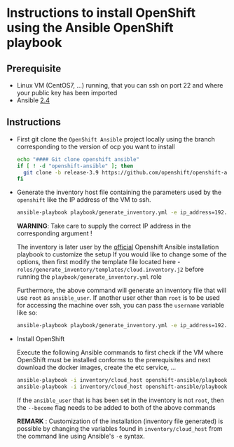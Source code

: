 # Instructions to install OpenShift using the Ansible OpenShift playbook 

## Prerequisite

  - Linux VM (CentOS7, ...) running, that you can ssh on port 22 and where your public key has been imported
  - Ansible [2.4](http://docs.ansible.com/ansible/latest/installation_guide/intro_installation.html)

## Instructions

- First git clone the `OpenShift Ansible` project locally using the branch corresponding to the version of ocp you want to install

  ```bash
  echo "#### Git clone openshift ansible"
  if [ ! -d "openshift-ansible" ]; then
    git clone -b release-3.9 https://github.com/openshift/openshift-ansible.git
  fi
  ```

- Generate the inventory host file containing the parameters used by the `openshift` like the IP address of the VM to ssh.

  ```bash
  ansible-playbook playbook/generate_inventory.yml -e ip_address=192.168.99.50 -e openshift_origin_version=3.9
  ```
  
  **WARNING**: Take care to supply the correct IP address in the corresponding argument !
  
  The inventory is later user by the [official](https://github.com/openshift/openshift-ansible) Openshift Ansible installation playbook to customize the setup
  If you would like to change some of the options, then first modify the template file located here - `roles/generate_inventory/templates/cloud.inventory.j2`
  before running the `playbook/generate_inventory.yml` role
  
  Furthermore, the above command will generate an inventory file that will use `root` as `ansible_user`.
  If another user other than `root` is to be used for accessing the machine over ssh, you can pass the `username` variable like so:
  
  ```bash
  ansible-playbook playbook/generate_inventory.yml -e ip_address=192.168.99.50 -e openshift_origin_version=3.9 -e username=centos
  ```

- Install OpenShift

  Execute the following Ansible commands to first check if the VM where OpenShift must be installed conforms to the prerequisites and next download the docker images, create the etc service, ...
  
  ```bash
  ansible-playbook -i inventory/cloud_host openshift-ansible/playbooks/prerequisites.yml
  ansible-playbook -i inventory/cloud_host openshift-ansible/playbooks/deploy_cluster.yml
  ```
  
  If the `ansible_user` that is has been set in the inventory is not `root`, then the `--become` flag needs to be added to both
  of the above commands 
  
  **REMARK** : Customization of the installation (inventory file generated) is possible by changing the variables found in `inventory/cloud_host` from the command line using Ansible's `-e` syntax.